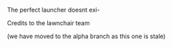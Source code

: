 The perfect launcher doesnt exi-

Credits to the lawnchair team

(we have moved to the alpha branch as this one is stale)
